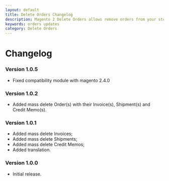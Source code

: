 ```yaml
---
layout: default
title: Delete Orders Changelog
description: Magento 2 Delete Orders allows remove orders from your store
keywords: orders updates
category: Delete Orders
---
```


# Changelog

### Version 1.0.5

-  Fixed compatibility module with magento 2.4.0

### Version 1.0.2

-  Added mass delete Order(s) with their Invoice(s), Shipment(s) and Credit Memo(s).

### Version 1.0.1

-  Added mass delete Invoices;
-  Added mass delete Shipments;
-  Added mass delete Credit Memos;
-  Added translation.

### Version 1.0.0

 -  Initial release.